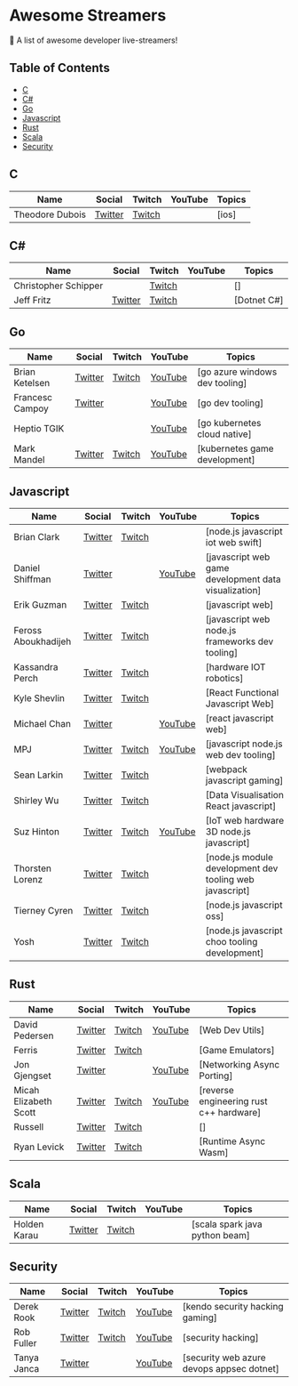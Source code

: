 <!-- THIS README IS AUTOGENERATED.  DO NOT MODIFY BY HAND.  INSTEAD, MODIFY YAML INPUT FILE AND REGENERATE JSON AND MARKDOWN FILES.-->
# Awesome Streamers

🎥 A list of awesome developer live-streamers!

## Table of Contents

- [C](#c)
- [C#](#c#)
- [Go](#go)
- [Javascript](#javascript)
- [Rust](#rust)
- [Scala](#scala)
- [Security](#security)


## C

|Name|Social|Twitch|YouTube|Topics|
|---|---|---|---|---|
|Theodore Dubois|[Twitter](https://twitter.com/tblodt)|[Twitch](https://www.twitch.tv/tbodt_)||[ios]|

## C#

|Name|Social|Twitch|YouTube|Topics|
|---|---|---|---|---|
|Christopher Schipper||[Twitch](https://www.twitch.tv/electrichavoc)||[]|
|Jeff Fritz|[Twitter](https://twitter.com/csharpfritz)|[Twitch](https://www.twitch.tv/videos/419753654)||[Dotnet C#]|

## Go

|Name|Social|Twitch|YouTube|Topics|
|---|---|---|---|---|
|Brian Ketelsen|[Twitter](https://twitter.com/bketelsen)|[Twitch](https://www.twitch.tv/bketelsen)|[YouTube](https://www.youtube.com/channel/UCe-2wkt7S-5jtVqS2r_K5vA)|[go azure windows dev tooling]|
|Francesc Campoy|[Twitter](https://twitter.com/francesc)||[YouTube](https://www.youtube.com/channel/UC_BzFbxG2za3bp5NRRRXJSw)|[go dev tooling]|
|Heptio TGIK|||[YouTube](https://www.youtube.com/channel/UCjQU5ZI2mHswy7OOsii_URg)|[go kubernetes cloud native]|
|Mark Mandel|[Twitter](https://twitter.com/neurotic)|[Twitch](https://www.twitch.tv/markmandel)|[YouTube](https://www.youtube.com/user/marksmandel)|[kubernetes game development]|

## Javascript

|Name|Social|Twitch|YouTube|Topics|
|---|---|---|---|---|
|Brian Clark|[Twitter](https://twitter.com/_clarkio)|[Twitch](https://www.twitch.tv/clarkio)||[node.js javascript iot web swift]|
|Daniel Shiffman|[Twitter](https://twitter.com/shiffman)||[YouTube](https://www.youtube.com/user/shiffman)|[javascript web game development data visualization]|
|Erik Guzman|[Twitter](https://twitter.com/talk2MeGooseman)|[Twitch](https://www.twitch.tv/talk2megooseman)||[javascript web]|
|Feross Aboukhadijeh|[Twitter](https://twitter.com/feross)|[Twitch](https://www.twitch.tv/ferossity)||[javascript web node.js frameworks dev tooling]|
|Kassandra Perch|[Twitter](https://twitter.com/nodebotanist)|[Twitch](https://www.twitch.tv/nodebotanist)||[hardware IOT robotics]|
|Kyle Shevlin|[Twitter](https://twitter.com/kyleshevlin)|[Twitch](https://www.twitch.tv/kyleshevlin)||[React Functional Javascript Web]|
|Michael Chan|[Twitter](https://twitter.com/chantastic)||[YouTube](https://www.youtube.com/channel/UCXpmUxvG37qpckRHdkstf5w)|[react javascript web]|
|MPJ|[Twitter](https://twitter.com/mpjme)|[Twitch](https://www.twitch.tv/videos/420159934)|[YouTube](https://www.youtube.com/channel/UCO1cgjhGzsSYb1rsB4bFe4Q)|[javascript node.js web dev tooling]|
|Sean Larkin|[Twitter](https://twitter.com/TheLarkInn)|[Twitch](https://www.twitch.tv/thelarkinn)||[webpack javascript gaming]|
|Shirley Wu|[Twitter](https://twitter.com/sxywu)|[Twitch](https://www.twitch.tv/sxywu)||[Data Visualisation React javascript]|
|Suz Hinton|[Twitter](https://twitter.com/noopkat)|[Twitch](https://www.twitch.tv/noopkat)|[YouTube](https://www.youtube.com/channel/UCoFU24KMXmCi4Sl3KIFPSVg)|[IoT web hardware 3D node.js javascript]|
|Thorsten Lorenz|[Twitter](https://twitter.com/thlorenz)|[Twitch](https://www.twitch.tv/thlorenz)||[node.js module development dev tooling web javascript]|
|Tierney Cyren|[Twitter](https://twitter.com/bitandbang)|[Twitch](https://www.twitch.tv/bitandbang)||[node.js javascript oss]|
|Yosh|[Twitter](https://twitter.com/yoshuawuyts)|[Twitch](https://www.twitch.tv/yoshuawuyts)||[node.js javascript choo tooling development]|

## Rust

|Name|Social|Twitch|YouTube|Topics|
|---|---|---|---|---|
|David Pedersen|[Twitter](https://twitter.com/davidpdrsn)|[Twitch](https://www.twitch.tv/davidpdrsn)|[YouTube](https://www.youtube.com/channel/UCDmSWx6SK0zCU2NqPJ0VmDQ)|[Web Dev Utils]|
|Ferris|[Twitter](https://twitter.com/ferristweetsnow)|[Twitch](https://www.twitch.tv/ferrisstreamsstuff)||[Game Emulators]|
|Jon Gjengset|[Twitter](https://twitter.com/jonhoo)||[YouTube](https://www.youtube.com/c/JonGjengset)|[Networking Async Porting]|
|Micah Elizabeth Scott|[Twitter](https://twitter.com/scanlime)|[Twitch](https://twitch.tv/scanlime)|[YouTube](https://www.youtube.com/user/micahjd)|[reverse engineering rust c++ hardware]|
|Russell|[Twitter](https://twitter.com/stainlessio)|[Twitch](https://www.twitch.tv/stainlessio)||[]|
|Ryan Levick|[Twitter](https://twitter.com/ryan_levick)|[Twitch](https://www.twitch.tv/ryanlevick)||[Runtime Async Wasm]|

## Scala

|Name|Social|Twitch|YouTube|Topics|
|---|---|---|---|---|
|Holden Karau|[Twitter](https://twitter.com/holdenkarau)|[Twitch](https://www.twitch.tv/holdenkarau)||[scala spark java python beam]|

## Security

|Name|Social|Twitch|YouTube|Topics|
|---|---|---|---|---|
|Derek Rook|[Twitter](https://twitter.com/_r00k_)|[Twitch](https://www.twitch.tv/r00k_infosec)|[YouTube](https://www.youtube.com/channel/UCMACXuWd2w6_IEGog744UaA/playlists)|[kendo security hacking gaming]|
|Rob Fuller|[Twitter](https://twitter.com/mubix)|[Twitch](https://www.twitch.tv/mub1x)|[YouTube](https://www.youtube.com/mubix)|[security hacking]|
|Tanya Janca|[Twitter](https://twitter.com/shehackspurple)||[YouTube](https://www.youtube.com/channel/UCyxbNw11fMUgoR3XpVYVPIQ)|[security web azure devops appsec dotnet]|

